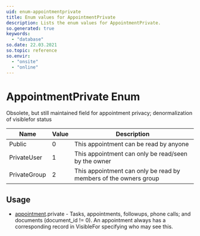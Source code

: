 ```yaml
---
uid: enum-appointmentprivate
title: Enum values for AppointmentPrivate
description: Lists the enum values for AppointmentPrivate.
so.generated: true
keywords:
  - "database"
so.date: 22.03.2021
so.topic: reference
so.envir:
  - "onsite"
  - "online"
---
```


# AppointmentPrivate Enum

Obsolete, but still maintained field for appointment privacy; denormalization of visiblefor status

| Name | Value | Description |
|------|-------|-------------|
|Public|0|This appointment can be read by anyone|
|PrivateUser|1|This appointment can only be read/seen by the owner|
|PrivateGroup|2|This appointment can only be read by members of the owners group|

## Usage

* [appointment](../appointment.md).private - Tasks, appointments, followups, phone calls; and documents (document_id != 0). An appointment always has a corresponding record in VisibleFor specifying who may see this. 
